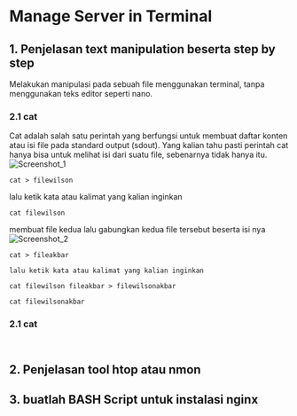 # Manage Server in Terminal
## 1. Penjelasan text manipulation beserta step by step
Melakukan manipulasi pada sebuah file menggunakan terminal, tanpa menggunakan teks editor seperti nano.
### 2.1 cat
Cat adalah salah satu perintah yang berfungsi untuk membuat daftar konten atau isi file pada standard output (sdout). Yang kalian tahu pasti perintah cat hanya bisa untuk melihat isi dari suatu file, sebenarnya tidak hanya itu.
![Screenshot_1](https://github.com/wilsonakbar/devops18-dumbways-WilsonAkbar/assets/132327628/eccdfa22-2155-44e9-abc3-ff3fdbbf795a)
```
cat > filewilson
```
lalu ketik kata atau kalimat yang kalian inginkan
```
cat filewilson
```
membuat file kedua lalu gabungkan kedua file tersebut beserta isi nya
![Screenshot_2](https://github.com/wilsonakbar/devops18-dumbways-WilsonAkbar/assets/132327628/223e2e45-282f-4045-8a76-bae9999586b9)
```
cat > fileakbar
```
```
lalu ketik kata atau kalimat yang kalian inginkan
```
```
cat filewilson fileakbar > filewilsonakbar
```
```
cat filewilsonakbar
```
### 2.1 cat
```

```
```

```

## 2. Penjelasan tool htop atau nmon
## 3. buatlah BASH Script untuk instalasi nginx

